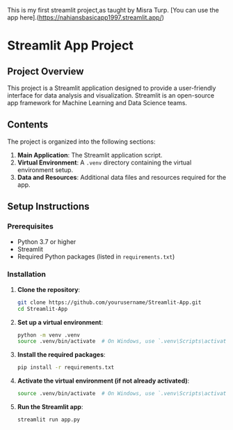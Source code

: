 This is my first streamlit project,as taught by Misra Turp.
[You can use the app here].(https://nahiansbasicapp1997.streamlit.app/)


# Streamlit App Project

## Project Overview
This project is a Streamlit application designed to provide a user-friendly interface for data analysis and visualization. Streamlit is an open-source app framework for Machine Learning and Data Science teams.

## Contents
The project is organized into the following sections:

1. **Main Application**: The Streamlit application script.
2. **Virtual Environment**: A `.venv` directory containing the virtual environment setup.
3. **Data and Resources**: Additional data files and resources required for the app.

## Setup Instructions

### Prerequisites
- Python 3.7 or higher
- Streamlit
- Required Python packages (listed in `requirements.txt`)

### Installation

1. **Clone the repository**:
   ```sh
   git clone https://github.com/yourusername/Streamlit-App.git
   cd Streamlit-App

2. **Set up a virtual environment**:
   ```sh
   python -m venv .venv
   source .venv/bin/activate  # On Windows, use `.venv\Scripts\activate`

3. **Install the required packages**: 
   ```sh
   pip install -r requirements.txt


4. **Activate the virtual environment (if not already activated)**:

   ```sh
   source .venv/bin/activate  # On Windows, use `.venv\Scripts\activate`
   
5. **Run the Streamlit app**:
   ```sh
   streamlit run app.py
